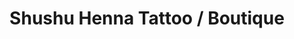 ---
title: "Shushu Henna Tattoo / Boutique"
url: /minneapolis/shushu-henna-tattoo-boutique/
shop: Kosmetik
---